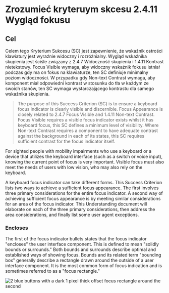 # Zrozumieć kryteruym skcesu 2.4.11 Wygląd fokusu

## Cel

Celem tego Kryterium Sukcesu (SC) jest zapewnienie, że wskaźnik ostrości klawiatury jest wyraźnie widoczny i rozróżnialny. Wygląd wskaźnika skupienia jest ściśle związany z 2.4.7 Widoczność skupienia i 1.4.11 Kontrast nietekstowy. Focus Visible wymaga, aby widoczny wskaźnik fokusu istniał podczas gdy ma on fokus na klawiaturze, ten SC definiuje minimalny poziom widoczności. W przypadku gdy Non-text Contrast wymaga, aby komponent miał odpowiedni kontrast w stosunku do tła w każdym ze swoich stanów, ten SC wymaga wystarczającego kontrastu dla samego wskaźnika skupienia.

> The purpose of this Success Criterion (SC) is to ensure a keyboard focus indicator is clearly visible and discernible. Focus Appearance is closely related to 2.4.7 Focus Visible and 1.4.11 Non-text Contrast. Focus Visible requires a visible focus indicator exists whilst it has keyboard focus, this SC defines a minimum level of visibility. Where Non-text Contrast requires a component to have adequate contrast against the background in each of its states, this SC requires sufficient contrast for the focus indicator itself.

For sighted people with mobility impairments who use a keyboard or a device that utilizes the keyboard interface (such as a switch or voice input), knowing the current point of focus is very important. Visible focus must also meet the needs of users with low vision, who may also rely on the keyboard.

A keyboard focus indicator can take different forms. This Success Criterion lists two ways to achieve a sufficient focus appearance. The first involves three primary considerations for the entire focus indicator. A second way of achieving sufficient focus appearance is by meeting similar considerations for an area of the focus indicator. This Understanding document will elaborate on each of the three primary considerations, then address the area considerations, and finally list some user agent exceptions.

### Encloses

The first of the focus indicator bullets states that the focus indicator "encloses" the user interface component. This is defined to mean "solidly bounds or surrounds." Both bounds and surrounds describe optimal and established ways of showing focus. Bounds and its related term "bounding box" generally describe a rectangle drawn around the outside of a user interface component. It is the most common form of focus indication and is sometimes referred to as a "focus rectangle."

![2 blue buttons with a dark 1 pixel thick offset focus rectangle around the second](https://user-images.githubusercontent.com/8331614/221608831-512337ce-e14a-4053-be71-01ea285a03b1.png)
